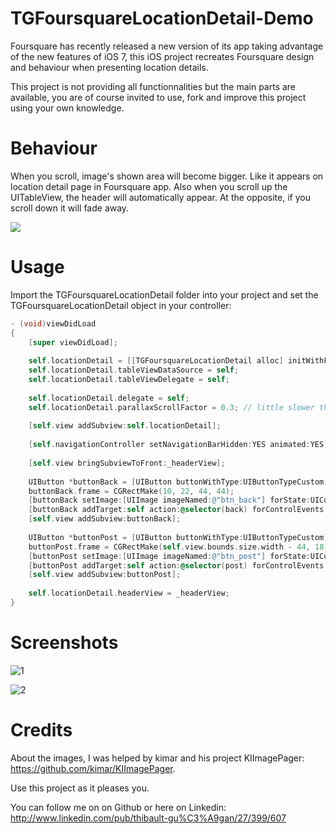 TGFoursquareLocationDetail-Demo
===============================

Foursquare has recently released a new version of its app taking advantage of the new features of iOS 7, this iOS project recreates Foursquare design and behaviour when presenting location details.

This project is not providing all functionnalities but the main parts are available, you are of course invited to use, fork and improve this project using your own knowledge.

Behaviour
===============================

When you scroll, image's shown area will become bigger. Like it appears on location detail page in Foursquare app.
Also when you scroll up the UITableView, the header will automatically appear. At the opposite, if you scroll down it will fade away.

![](https://raw.githubusercontent.com/Tibolte/TGFoursquareLocationDetail-Demo/master/foursquaredemosvg.gif)

Usage
===============================

Import the TGFoursquareLocationDetail folder into your project and set the TGFoursquareLocationDetail object in your controller:

```objective-c
- (void)viewDidLoad
{
    [super viewDidLoad];
	
    self.locationDetail = [[TGFoursquareLocationDetail alloc] initWithFrame:self.view.bounds];
    self.locationDetail.tableViewDataSource = self;
    self.locationDetail.tableViewDelegate = self;
    
    self.locationDetail.delegate = self;
    self.locationDetail.parallaxScrollFactor = 0.3; // little slower than normal.
    
    [self.view addSubview:self.locationDetail];
    
    [self.navigationController setNavigationBarHidden:YES animated:YES];
    
    [self.view bringSubviewToFront:_headerView];
    
    UIButton *buttonBack = [UIButton buttonWithType:UIButtonTypeCustom];
    buttonBack.frame = CGRectMake(10, 22, 44, 44);
    [buttonBack setImage:[UIImage imageNamed:@"btn_back"] forState:UIControlStateNormal];
    [buttonBack addTarget:self action:@selector(back) forControlEvents:UIControlEventTouchUpInside];
    [self.view addSubview:buttonBack];
    
    UIButton *buttonPost = [UIButton buttonWithType:UIButtonTypeCustom];
    buttonPost.frame = CGRectMake(self.view.bounds.size.width - 44, 18, 44, 44);
    [buttonPost setImage:[UIImage imageNamed:@"btn_post"] forState:UIControlStateNormal];
    [buttonPost addTarget:self action:@selector(post) forControlEvents:UIControlEventTouchUpInside];
    [self.view addSubview:buttonPost];
    
    self.locationDetail.headerView = _headerView;
}
````

Screenshots
===============================
![1](http://i.imgur.com/hZ6F1E4.png)


![2](http://i.imgur.com/YPH8NIW.png)


Credits
===============================

About the images, I was helped by kimar and his project KIImagePager: https://github.com/kimar/KIImagePager.

Use this project as it pleases you.

You can follow me on on Github or here on Linkedin: http://www.linkedin.com/pub/thibault-gu%C3%A9gan/27/399/607
